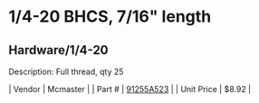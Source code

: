 # 1/4-20 BHCS, 7/16" length
## Hardware/1/4-20
Description: 	Full thread, qty 25 

| Vendor | Mcmaster | 
| Part # | [91255A523](http://www.mcmaster.com/) | 
| Unit Price | $8.92 | 
